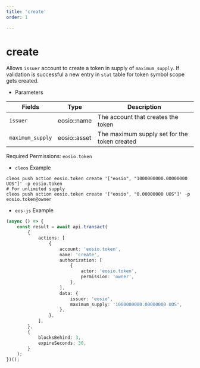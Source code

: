 ```yaml
---
title: 'create'
order: 1

---
```


# create

Allows `issuer` account to create a token in supply of `maximum_supply`. If validation is successful a new entry in `stat` table for token symbol scope gets created.

-   Parameters

| Fields           | Type         | Description                                  |
| ---------------- | ------------ | -------------------------------------------- |
| `issuer`         | eosio::name  | The account that creates the token           |
| `maximum_supply` | eosio::asset | The maximum supply set for the token created |

Required Permissions: `eosio.token`

-   `cleos` Example

```shell script
cleos push action eosio.token create '["eosio", "1000000000.00000000 UOS"]' -p eosio.token
# For unlimited supply
cleos push action eosio.token create '["eosio", "0.00000000 UOS"]' -p eosio.token@owner
```

-   `eos-js` Example

```typescript
(async () => {
    const result = await api.transact(
        {
            actions: [
                {
                    account: 'eosio.token',
                    name: 'create',
                    authorization: [
                        {
                            actor: 'eosio.token',
                            permission: 'owner',
                        },
                    ],
                    data: {
                        issuer: 'eosio',
                        maximum_supply: '1000000000.00000000 UOS',
                    },
                },
            ],
        },
        {
            blocksBehind: 3,
            expireSeconds: 30,
        }
    );
})();
```

